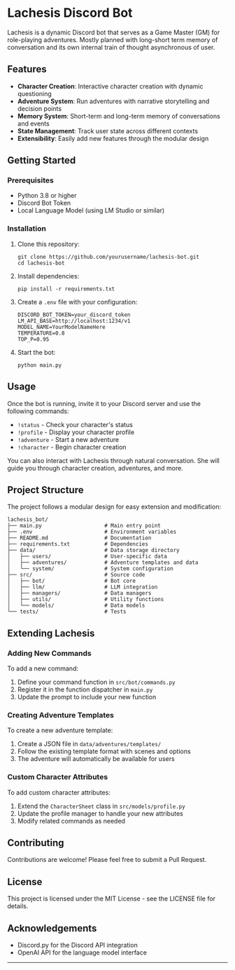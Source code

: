 # Lachesis Discord Bot

Lachesis is a dynamic Discord bot that serves as a Game Master (GM) for role-playing adventures. Mostly planned with long-short term memory of conversation and its own internal train of thought asynchronous of user.

## Features

- **Character Creation**: Interactive character creation with dynamic questioning
- **Adventure System**: Run adventures with narrative storytelling and decision points
- **Memory System**: Short-term and long-term memory of conversations and events
- **State Management**: Track user state across different contexts
- **Extensibility**: Easily add new features through the modular design

## Getting Started

### Prerequisites

- Python 3.8 or higher
- Discord Bot Token
- Local Language Model (using LM Studio or similar)

### Installation

1. Clone this repository:
   ```
   git clone https://github.com/yourusername/lachesis-bot.git
   cd lachesis-bot
   ```

2. Install dependencies:
   ```
   pip install -r requirements.txt
   ```

3. Create a `.env` file with your configuration:
   ```
   DISCORD_BOT_TOKEN=your_discord_token
   LM_API_BASE=http://localhost:1234/v1
   MODEL_NAME=YourModelNameHere
   TEMPERATURE=0.8
   TOP_P=0.95
   ```

4. Start the bot:
   ```
   python main.py
   ```

## Usage

Once the bot is running, invite it to your Discord server and use the following commands:

- `!status` - Check your character's status
- `!profile` - Display your character profile
- `!adventure` - Start a new adventure
- `!character` - Begin character creation

You can also interact with Lachesis through natural conversation. She will guide you through character creation, adventures, and more.

## Project Structure

The project follows a modular design for easy extension and modification:

```
lachesis_bot/
├── main.py                    # Main entry point
├── .env                       # Environment variables
├── README.md                  # Documentation
├── requirements.txt           # Dependencies
├── data/                      # Data storage directory
│   ├── users/                 # User-specific data
│   ├── adventures/            # Adventure templates and data
│   └── system/                # System configuration
├── src/                       # Source code
│   ├── bot/                   # Bot core
│   ├── llm/                   # LLM integration
│   ├── managers/              # Data managers
│   ├── utils/                 # Utility functions
│   └── models/                # Data models
└── tests/                     # Tests
```

## Extending Lachesis

### Adding New Commands

To add a new command:

1. Define your command function in `src/bot/commands.py`
2. Register it in the function dispatcher in `main.py`
3. Update the prompt to include your new function

### Creating Adventure Templates

To create a new adventure template:

1. Create a JSON file in `data/adventures/templates/`
2. Follow the existing template format with scenes and options
3. The adventure will automatically be available for users

### Custom Character Attributes

To add custom character attributes:

1. Extend the `CharacterSheet` class in `src/models/profile.py`
2. Update the profile manager to handle your new attributes
3. Modify related commands as needed

## Contributing

Contributions are welcome! Please feel free to submit a Pull Request.

## License

This project is licensed under the MIT License - see the LICENSE file for details.

## Acknowledgements

- Discord.py for the Discord API integration
- OpenAI API for the language model interface

---
